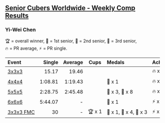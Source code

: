 <style>table {white-space: nowrap;}</style>

## [Senior Cubers Worldwide - Weekly Comp Results](/scw-comp/results/)
### Yi-Wei Chen

<span style="white-space: nowrap;">🏆 = overall winner</span>, <span style="white-space: nowrap;">🥇 = 1st senior</span>, <span style="white-space: nowrap;">🥈 = 2nd senior</span>, <span style="white-space: nowrap;">🥉 = 3rd senior</span>, <span style="white-space: nowrap;">🔥 = PR average</span>, <span style="white-space: nowrap;">⚡ = PR single</span>.

| Event | Single | Average | Cups | Medals | Achievements|
| :-- | --: | --: | :--: | :-- | :-- |
| [3x3x3](333.md) | 15.17 | 19.46 |  |  | 🔥 x 6, ⚡ x 3 |
| [4x4x4](444.md) | 1:08.81 | 1:19.43 |  | 🥉 x 1 | 🔥 x 5, ⚡ x 4 |
| [5x5x5](555.md) | 2:28.75 | 2:45.48 |  | 🥈 x 3, 🥉 x 8 | 🔥 x 10, ⚡ x 11 |
| [6x6x6](666.md) | 5:44.07 | - |  | 🥉 x 1 | ⚡ x 2 |
| [3x3x3 FMC](333fm.md) | 30 | - | 🏆 x 1 | 🥇 x 1, 🥈 x 4, 🥉 x 3 | ⚡ x 4 |

<!-- Global site tag (gtag.js) - Google Analytics -->
<script async src="https://www.googletagmanager.com/gtag/js?id=UA-86348435-3"></script>
<script>window.dataLayer = window.dataLayer || []; function gtag() {dataLayer.push(arguments);} gtag('js', new Date()); gtag('config', 'UA-86348435-3');</script>
